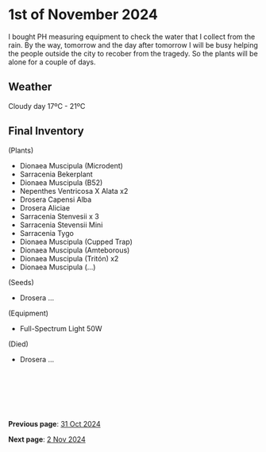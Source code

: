 # 1st of November 2024

I bought PH measuring equipment to check the water that I collect from the rain. By the way, tomorrow and the day after tomorrow I will be busy helping the people outside the city to recober from the tragedy. So the plants will be alone for a couple of days.


## Weather

Cloudy day 17ºC - 21ºC


## Final Inventory

(Plants)
- Dionaea Muscipula (Microdent)
- Sarracenia Bekerplant
- Dionaea Muscipula (B52)
- Nepenthes Ventricosa X Alata x2
- Drosera Capensi Alba
- Drosera Aliciae
- Sarracenia Stenvesii x 3
- Sarracenia Stevensii Mini
- Sarracenia Tygo
- Dionaea Muscipula (Cupped Trap)
- Dionaea Muscipula (Amteborous)
- Dionaea Muscipula (Tritón) x2
- Dionaea Muscipula (...)

(Seeds)
- Drosera ...

(Equipment)
- Full-Spectrum Light 50W

(Died)
- Drosera ...

<br>
<br>
<br>
<br>
<br>

**Previous page**: <a href="../october/31_oct_2024">31 Oct 2024</a>

**Next page**: <a href="./2_nov_2024">2 Nov 2024</a>
<br>
<br>
<br>
<br>
<br>
<br>